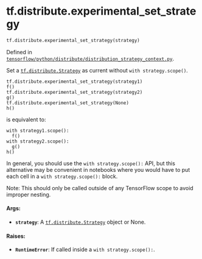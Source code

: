 <div itemscope itemtype="http://developers.google.com/ReferenceObject">
<meta itemprop="name" content="tf.distribute.experimental_set_strategy" />
<meta itemprop="path" content="Stable" />
</div>

# tf.distribute.experimental_set_strategy

``` python
tf.distribute.experimental_set_strategy(strategy)
```



Defined in [`tensorflow/python/distribute/distribution_strategy_context.py`](/code/stable/tensorflow/python/distribute/distribution_strategy_context.py).

Set a <a href="../../tf/distribute/Strategy.md"><code>tf.distribute.Strategy</code></a> as current without `with strategy.scope()`.

```
tf.distribute.experimental_set_strategy(strategy1)
f()
tf.distribute.experimental_set_strategy(strategy2)
g()
tf.distribute.experimental_set_strategy(None)
h()
```

is equivalent to:

```
with strategy1.scope():
  f()
with strategy2.scope():
  g()
h()
```

In general, you should use the `with strategy.scope():` API, but this
alternative may be convenient in notebooks where you would have to put
each cell in a `with strategy.scope():` block.

Note: This should only be called outside of any TensorFlow scope to
avoid improper nesting.

#### Args:

* <b>`strategy`</b>: A <a href="../../tf/distribute/Strategy.md"><code>tf.distribute.Strategy</code></a> object or None.


#### Raises:

* <b>`RuntimeError`</b>: If called inside a `with strategy.scope():`.